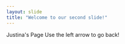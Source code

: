```yaml
---
layout: slide
title: "Welcome to our second slide!"
---
```

Justina's Page
Use the left arrow to go back!
